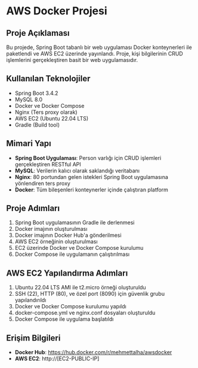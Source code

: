 # AWS Docker Projesi

## Proje Açıklaması
Bu projede, Spring Boot tabanlı bir web uygulaması Docker konteynerleri ile paketlendi ve AWS EC2 üzerinde yayınlandı. Proje, kişi bilgilerinin CRUD işlemlerini gerçekleştiren basit bir web uygulamasıdır.

## Kullanılan Teknolojiler
- Spring Boot 3.4.2
- MySQL 8.0
- Docker ve Docker Compose
- Nginx (Ters proxy olarak)
- AWS EC2 (Ubuntu 22.04 LTS)
- Gradle (Build tool)

## Mimari Yapı
- **Spring Boot Uygulaması**: Person varlığı için CRUD işlemleri gerçekleştiren RESTful API
- **MySQL**: Verilerin kalıcı olarak saklandığı veritabanı
- **Nginx**: 80 portundan gelen istekleri Spring Boot uygulamasına yönlendiren ters proxy
- **Docker**: Tüm bileşenleri konteynerler içinde çalıştıran platform

## Proje Adımları
1. Spring Boot uygulamasının Gradle ile derlenmesi
2. Docker imajının oluşturulması
3. Docker imajının Docker Hub'a gönderilmesi
4. AWS EC2 örneğinin oluşturulması
5. EC2 üzerinde Docker ve Docker Compose kurulumu
6. Docker Compose ile uygulamanın çalıştırılması

## AWS EC2 Yapılandırma Adımları
1. Ubuntu 22.04 LTS AMI ile t2.micro örneği oluşturuldu
2. SSH (22), HTTP (80), ve özel port (8090) için güvenlik grubu yapılandırıldı
3. Docker ve Docker Compose kurulumu yapıldı
4. docker-compose.yml ve nginx.conf dosyaları oluşturuldu
5. Docker Compose ile uygulama başlatıldı

## Erişim Bilgileri
- **Docker Hub**: https://hub.docker.com/r/mehmettalha/awsdocker
- **AWS EC2**: http://[EC2-PUBLIC-IP]

